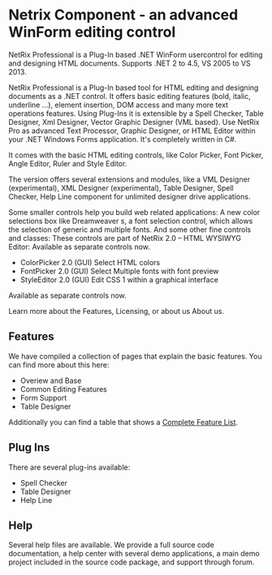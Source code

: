 # Netrix Component - an advanced WinForm editing control

NetRix Professional is a Plug-In based .NET WinForm usercontrol for editing and designing HTML documents. Supports .NET 2 to 4.5, VS 2005 to VS 2013.

NetRix Professional is a Plug-In based tool for HTML editing and designing documents as a .NET control. It offers basic editing features (bold, italic, underline ...), element insertion, DOM access and many more text operations features. Using Plug-Ins it is extensible by a Spell Checker, Table Designer, Xml Designer, Vector Graphic Designer (VML based). Use NetRix Pro as advanced Text Processor, Graphic Designer, or HTML Editor within your .NET Windows Forms application. It's completely written in C#.

It comes with the basic HTML editing controls, like Color Picker, Font Picker, Angle Editor, Ruler and Style Editor.

The version offers several extensions and modules, like a VML Designer (experimental), XML Designer (experimental), Table Designer, Spell Checker, Help Line component for unlimited designer drive applications.

Some smaller controls help you build web related applications: A new color selections box like Dreamweaver s, a font selection control, which allows the selection of generic and multiple fonts. And some other fine controls and classes: These controls are part of NetRix 2.0 – HTML WYSIWYG Editor: Available as separate controls now.

* ColorPicker 2.0 (GUI) Select HTML colors
* FontPicker 2.0 (GUI) Select Multiple fonts with font preview
* StyleEditor 2.0 (GUI) Edit CSS 1 within a graphical interface

Available as separate controls now.

Learn more about the Features, Licensing, or about us About us.

## Features

We have compiled a collection of pages that explain the basic features. You can find more about this here:

* Overiew and Base
* Common Editing Features
* Form Support
* Table Designer

Additionally you can find a table that shows a [Complete Feature List](Features.md).

## Plug Ins

There are several plug-ins available:

* Spell Checker
* Table Designer
* Help Line

## Help

Several help files are available. We provide a full source code documentation, a help center with several demo applications, a main demo project included in the source code package, and support through forum.
